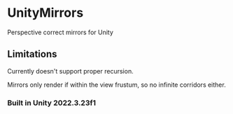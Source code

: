 # UnityMirrors
Perspective correct mirrors for Unity

## Limitations
Currently doesn't support proper recursion. 

Mirrors only render if within the view frustum, so no infinite corridors either.

### Built in Unity 2022.3.23f1
